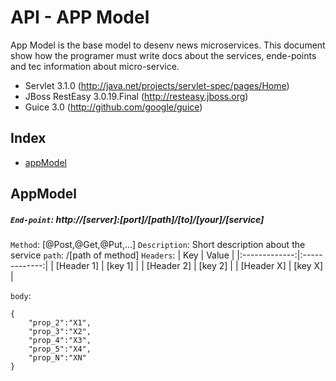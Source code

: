# API - APP Model

App Model is the base model to desenv news microservices.
This document show how the programer must write docs about the services, ende-points and tec information about micro-service.

- Servlet 3.1.0 (http://java.net/projects/servlet-spec/pages/Home)
- JBoss RestEasy 3.0.19.Final (http://resteasy.jboss.org)
- Guice 3.0 (http://github.com/google/guice)

## Index
- [appModel](#appModel)

## AppModel
##### `End-point`: http://[server]:[port]/[path]/[to]/[your]/[service]

`Method`: [@Post,@Get,@Put,...]
`Description`: Short description about the service
`path`: /[path of method]
`Headers`:
|     Key       | Value         |
|:-------------:|:-------------:|
| [Header 1]  | [key 1] |
| [Header 2] | [key 2] |
| [Header X] | [key X] |

`body`:
```
{
	"prop_2":"X1",
	"prop_3":"X2",
	"prop_4":"X3",
	"prop_5":"X4",
	"prop_N":"XN"
}
```